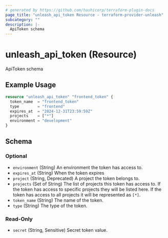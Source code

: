 ```yaml
---
# generated by https://github.com/hashicorp/terraform-plugin-docs
page_title: "unleash_api_token Resource - terraform-provider-unleash"
subcategory: ""
description: |-
  ApiToken schema
---
```


# unleash_api_token (Resource)

ApiToken schema

## Example Usage

```terraform
resource "unleash_api_token" "frontend_token" {
  token_name  = "frontend_token"
  type        = "frontend"
  expires_at  = "2024-12-31T23:59:59Z"
  projects    = ["*"]
  environment = "development"
}
```

<!-- schema generated by tfplugindocs -->
## Schema

### Optional

- `environment` (String) An environment the token has access to.
- `expires_at` (String) When the token expires
- `project` (String, Deprecated) A project the token belongs to.
- `projects` (Set of String) The list of projects this token has access to. If the token has access to specific projects they will be listed here. If the token has access to all projects it will be represented as `[*]`.
- `token_name` (String) The name of the token.
- `type` (String) The type of the token.

### Read-Only

- `secret` (String, Sensitive) Secret token value.
